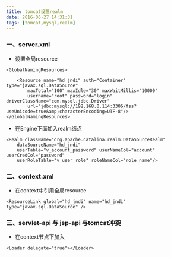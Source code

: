 ```yaml
---
title: tomcat设置realm
date: 2016-06-27 14:31:31
tags: [tomcat,mysql,realm]
---
```


### 一、server.xml
- 设置全局resource

```
<GlobalNamingResources>

	<Resource name="hd_jndi" auth="Container" type="javax.sql.DataSource"
		maxTotal="100" maxIdle="30" maxWaitMillis="10000"
		username="root" password="login" driverClassName="com.mysql.jdbc.Driver"
		url="jdbc:mysql://192.168.0.114:3306/fss?useUnicode=true&amp;characterEncoding=UTF-8"/>
</GlobalNamingResources>
```

- 在Engine下面加入realm结点

```
<Realm className="org.apache.catalina.realm.DataSourceRealm"
	dataSourceName="hd_jndi"
	userTable="v_account_password" userNameCol="account" userCredCol="password"  
	userRoleTable="v_user_role" roleNameCol="role_name"/> 
```

### 二、context.xml
- 在context中引用全局resource

```
<ResourceLink global="hd_jndi" name="hd_jndi" type="javax.sql.DataSource" />  
```

### 三、servlet-api 与 jsp-api 与tomcat冲突
- 在context节点下加入 

```
<Loader delegate="true"></Loader>  
```


